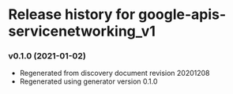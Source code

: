# Release history for google-apis-servicenetworking_v1

### v0.1.0 (2021-01-02)

* Regenerated from discovery document revision 20201208
* Regenerated using generator version 0.1.0

